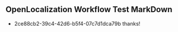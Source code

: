 ## OpenLocalization Workflow Test MarkDown

* 2ce88cb2-39c4-42d6-b5f4-07c7d1dca79b 
thanks!



<!--HONumber=Jan16_HO4-->
